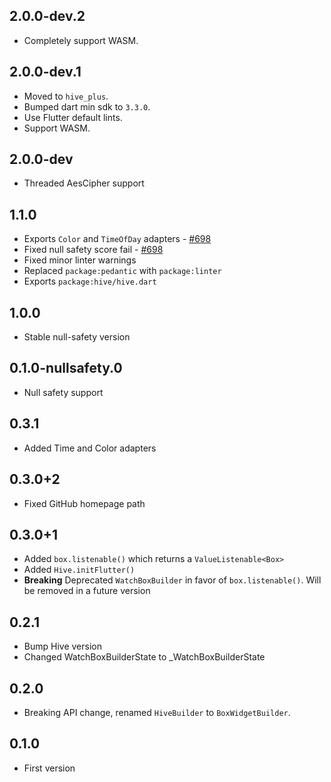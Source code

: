 ## 2.0.0-dev.2

- Completely support WASM.

## 2.0.0-dev.1

- Moved to `hive_plus`.
- Bumped dart min sdk to `3.3.0`.
- Use Flutter default lints.
- Support WASM.

## 2.0.0-dev

- Threaded AesCipher support

## 1.1.0

- Exports `Color` and `TimeOfDay` adapters - [#698](https://github.com/hivedb/hive/pull/698)
- Fixed null safety score fail - [#698](https://github.com/hivedb/hive/pull/698)
- Fixed minor linter warnings
- Replaced `package:pedantic` with `package:linter`
- Exports `package:hive/hive.dart`

## 1.0.0

- Stable null-safety version

## 0.1.0-nullsafety.0

- Null safety support

## 0.3.1

- Added Time and Color adapters

## 0.3.0+2

- Fixed GitHub homepage path

## 0.3.0+1

- Added `box.listenable()` which returns a `ValueListenable<Box>`
- Added `Hive.initFlutter()`
- **Breaking** Deprecated `WatchBoxBuilder` in favor of `box.listenable()`. Will be removed in a future version

## 0.2.1

- Bump Hive version
- Changed WatchBoxBuilderState to \_WatchBoxBuilderState

## 0.2.0

- Breaking API change, renamed `HiveBuilder` to `BoxWidgetBuilder`.

## 0.1.0

- First version
